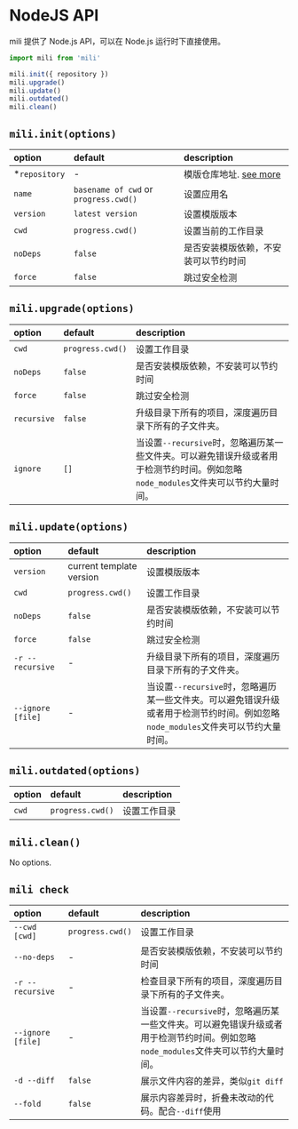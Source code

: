 # NodeJS API

mili 提供了 Node.js API，可以在 Node.js 运行时下直接使用。


```javascript
import mili from 'mili'

mili.init({ repository })
mili.upgrade()
mili.update()
mili.outdated()
mili.clean()
```

## `mili.init(options)`

 option        | default                               | description
:--------------|:--------------------------------------|:--------------
 *`repository` | -                                     | 模版仓库地址. [see more](./cli#repository)
 `name`        | `basename of cwd` or `progress.cwd()` | 设置应用名
 `version`     | `latest version`                      | 设置模版版本
 `cwd`         | `progress.cwd()`                      | 设置当前的工作目录
 `noDeps`      | `false`                               | 是否安装模版依赖，不安装可以节约时间
 `force`       | `false`                               | 跳过安全检测

## `mili.upgrade(options)`

 option       | default          | description
:-------------|:-----------------|:--------------
 `cwd`        | `progress.cwd()` | 设置工作目录
 `noDeps`     | `false`          | 是否安装模版依赖，不安装可以节约时间
 `force`      | `false`          | 跳过安全检测
 `recursive`  | `false`          | 升级目录下所有的项目，深度遍历目录下所有的子文件夹。
 `ignore`     | `[]`             | 当设置`--recursive`时，忽略遍历某一些文件夹。可以避免错误升级或者用于检测节约时间。例如忽略`node_modules`文件夹可以节约大量时间。

## `mili.update(options)`

 option    | default                  | description
:----------|:-------------------------|:--------------
 `version` | current template version | 设置模版版本
 `cwd`     | `progress.cwd()`         | 设置工作目录
 `noDeps`  | `false`                  | 是否安装模版依赖，不安装可以节约时间
 `force`   | `false`                  | 跳过安全检测
 `-r --recursive`           | -                    | 升级目录下所有的项目，深度遍历目录下所有的子文件夹。
 `--ignore [file]`          | -                    | 当设置`--recursive`时，忽略遍历某一些文件夹。可以避免错误升级或者用于检测节约时间。例如忽略`node_modules`文件夹可以节约大量时间。

## `mili.outdated(options)`

 option  | default                  | description
:--------|:-------------------------|:--------------
 `cwd`   | `progress.cwd()`         | 设置工作目录

## `mili.clean()`

No options.

## `mili check`

 option                     | default              | description
:---------------------------|:---------------------|:--------------
 `--cwd [cwd]`              | `progress.cwd()`     | 设置工作目录
 `--no-deps`                | -                    | 是否安装模版依赖，不安装可以节约时间
 `-r --recursive`           | -                    | 检查目录下所有的项目，深度遍历目录下所有的子文件夹。
 `--ignore [file]`          | -                    | 当设置`--recursive`时，忽略遍历某一些文件夹。可以避免错误升级或者用于检测节约时间。例如忽略`node_modules`文件夹可以节约大量时间。
 `-d --diff`                | `false`              | 展示文件内容的差异，类似`git diff`
 `--fold`                   | `false`              | 展示内容差异时，折叠未改动的代码。配合`--diff`使用
